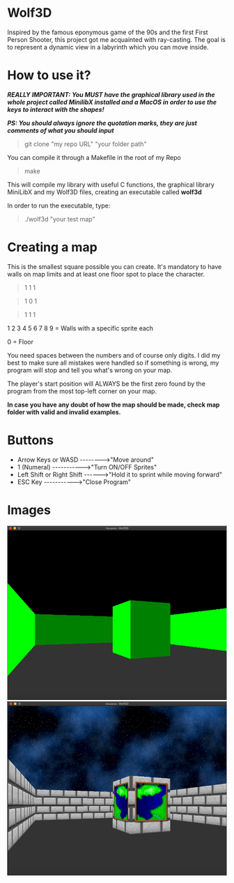 # Wolf3D

Inspired by the famous eponymous game of the 90s and the first First Person Shooter, this project got me acquainted with ray-casting.
The goal is to represent a dynamic view in a labyrinth which you can move inside.

# How to use it?

***REALLY IMPORTANT: You MUST have the graphical library used in the whole project called MinilibX installed and a MacOS in order to
use the keys to interact with the shapes!***

***PS: You should always ignore the quotation marks, they are just comments of what you should input***

> git clone "my repo URL" "your folder path"

You can compile it through a Makefile in the root of my Repo
> make

This will compile my library with useful C functions, the graphical library MiniLibX and my Wolf3D files,
creating an executable called **wolf3d**

In order to run the executable, type:
> ./wolf3d "your test map"

# Creating a map

This is the smallest square possible you can create. It's mandatory to have walls on map limits and at least one floor spot to place the character.

> 1 1 1

> 1 0 1

> 1 1 1

1 2 3 4 5 6 7 8 9 = Walls with a specific sprite each

0 = Floor

You need spaces between the numbers and of course only digits. I did my best to make sure all mistakes were handled so if something is wrong, my program
will stop and tell you what's wrong on your map.

The player's start position will ALWAYS be the first zero found by the program from the most top-left corner on your map.

**In case you have any doubt of how the map should be made, check map folder with valid and invalid examples.**

# Buttons
- Arrow Keys or WASD -------->"Move around"
- 1 (Numeral) ----------->"Turn ON/OFF Sprites"
- Left Shift or Right Shift ------>"Hold it to sprint while moving forward"
- ESC Key ----------->"Close Program"

# Images

![Image of Subject](https://github.com/MuSuareZ/Wolf3D/blob/master/img/textureoff.png)
![Image of Subject](https://github.com/MuSuareZ/Wolf3D/blob/master/img/textureon.png)
